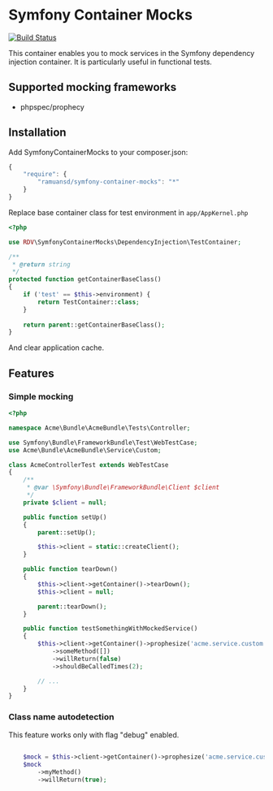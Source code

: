 ﻿# Symfony Container Mocks

[![Build Status](https://travis-ci.org/ramunasd/symfony-container-mocks.svg?branch=master)](https://travis-ci.org/ramunasd/symfony-container-mocks)

This container enables you to mock services in the Symfony dependency
injection container. It is particularly useful in functional tests.

## Supported mocking frameworks

 * phpspec/prophecy

## Installation

Add SymfonyContainerMocks to your composer.json:

```js
{
    "require": {
        "ramuansd/symfony-container-mocks": "*"
    }
}
```

Replace base container class for test environment in `app/AppKernel.php`

```php
<?php

use RDV\SymfonyContainerMocks\DependencyInjection\TestContainer;

/**
 * @return string
 */
protected function getContainerBaseClass()
{
    if ('test' == $this->environment) {
        return TestContainer::class;
    }
    
    return parent::getContainerBaseClass();
}
```

And clear application cache.


## Features

### Simple mocking

```php
<?php

namespace Acme\Bundle\AcmeBundle\Tests\Controller;

use Symfony\Bundle\FrameworkBundle\Test\WebTestCase;
use Acme\Bundle\AcmeBundle\Service\Custom;

class AcmeControllerTest extends WebTestCase
{
    /**
     * @var \Symfony\Bundle\FrameworkBundle\Client $client
     */
    private $client = null;

    public function setUp()
    {
        parent::setUp();

        $this->client = static::createClient();
    }

    public function tearDown()
    {
        $this->client->getContainer()->tearDown();
        $this->client = null;

        parent::tearDown();
    }

    public function testSomethingWithMockedService()
    {
        $this->client->getContainer()->prophesize('acme.service.custom', Custom::class)
            ->someMethod([])
            ->willReturn(false)
            ->shouldBeCalledTimes(2);

        // ...
    }
}
```

### Class name autodetection 

This feature works only with flag "debug" enabled.
 
```php
    
    $mock = $this->client->getContainer()->prophesize('acme.service.custom');
    $mock
        ->myMethod()
        ->willReturn(true);
    
```

